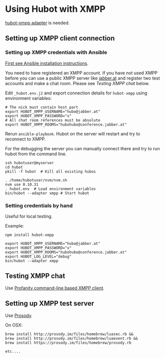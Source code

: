 # Using Hubot with XMPP

[hubot-xmpp adapter](https://github.com/markstory/hubot-xmpp) is needed.

## Setting up XMPP client connection

### Setting up XMPP credentials with Ansible

[First see Ansible installation instructions](./install.md).

You need to have registered an XMPP account. If you have not used
XMPP before you can use a public XMPP server like [jabber.at](jabber.at)
and register two test accounts and make a chat room. Please see *Testing
XMPP chat* below.

Edit `_hubot.env.j2` and export connection details for `hubot-xmpp` using environment variables:

    # The nick must contain host part
    export HUBOT_XMPP_USERNAME="hubo@jabber.at"
    export HUBOT_XMPP_PASSWORD="x"
    # All chat room references must be absolute
    export HUBOT_XMPP_ROOMS="hubohubo@conference.jabber.at"

Rerun `ansible-playbook`. Hubot on the server will restart and try to reconnect to
XMPP.

For the debugging the server you can manually connect there and try to run hubot
from the command line.

    ssh hubotuser@myserver
    cd hubot
    pkill -f hubot  # Kill all existing hubos

    . /home/hubotuser/nvm/nvm.sh
    nvm use 0.10.31
    . hubot.env  # Load environment variables
    bin/hubot --adapter xmpp # Start hubot

### Setting credentials by hand

Useful for local testing.

Example:

    npm install hubot-xmpp

    export HUBOT_XMPP_USERNAME="hubo@jabber.at"
    export HUBOT_XMPP_PASSWORD="x"
    export HUBOT_XMPP_ROOMS="hubohubo@conference.jabber.at"
    export HUBOT_LOG_LEVEL="debug"
    bin/hubot --adapter xmpp

## Testing XMPP chat

Use [Profanity command-line based XMPP client](http://www.profanity.im/).

## Setting up XMPP test server

Use [Prosody](http://prosody.im/download/start).

On OSX:

    brew install http://prosody.im/files/homebrew/luasec.rb &&
    brew install http://prosody.im/files/homebrew/luaevent.rb &&
    brew install https://prosody.im/files/homebrew/prosody.rb

    etc....




